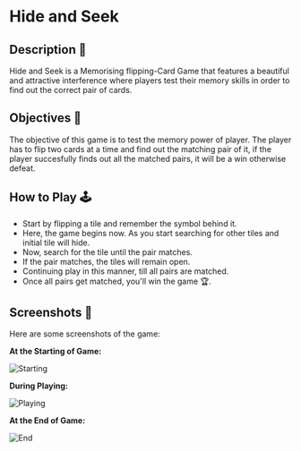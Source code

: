 # Hide and Seek

## Description 📌

Hide and Seek is a Memorising flipping-Card Game that features a beautiful and attractive interference where players test their memory skills in order to find out the correct pair of cards. 

## Objectives 🔎

The objective of this game is to test the memory power of player. The player has to flip two cards at a time and find out the matching pair of it, if the player succesfully finds out all the matched pairs, it will be a win otherwise defeat.

## How to Play 🕹️

- Start by flipping a tile and remember the symbol behind it.
- Here, the game begins now. As you start searching for other tiles and initial tile will hide.
- Now, search for the tile until the pair matches.
- If the pair matches, the tiles will remain open.
- Continuing play in this manner, till all pairs are matched.
- Once all pairs get matched, you'll win the game 🏆.

## Screenshots 📸

Here are some screenshots of the game:

**At the Starting of Game:**

![Starting]()

**During Playing:**

![Playing]()

**At the End of Game:**

![End]()